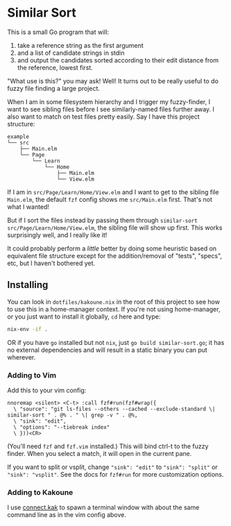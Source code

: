 # Similar Sort

This is a small Go program that will:

1. take a reference string as the first argument
2. and a list of candidate strings in stdin
3. and output the candidates sorted according to their edit distance from the reference, lowest first.

"What use is this?" you may ask!
Well!
It turns out to be really useful to do fuzzy file finding a large project.

When I am in some filesystem hierarchy and I trigger my fuzzy-finder, I want to see sibling files before I see similarly-named files further away.
I also want to match on test files pretty easily.
Say I have this project structure:

```
example
└── src
    ├── Main.elm
    └── Page
        └── Learn
            └── Home
                ├── Main.elm
                └── View.elm
```

If I am in `src/Page/Learn/Home/View.elm` and I want to get to the sibling file `Main.elm`, the default `fzf` config shows me `src/Main.elm` first.
That's not what I wanted!

But if I sort the files instead by passing them through `similar-sort src/Page/Learn/Home/View.elm`, the sibling file will show up first.
This works surprisingly well, and I really like it!

It could probably perform a *little* better by doing some heuristic based on equivalent file structure except for the addition/removal of "tests", "specs", etc, but I haven't bothered yet.

## Installing

You can look in `dotfiles/kakoune.nix` in the root of this project to see how to use this in a home-manager context.
If you're not using home-manager, or you just want to install it globally, `cd` here and type:

```sh
nix-env -if .
```

OR if you have `go` installed but not `nix`, just `go build similar-sort.go`; it has no external dependencies and will result in a static binary you can put wherever.

### Adding to Vim

Add this to your vim config:

```vim
nnoremap <silent> <C-t> :call fzf#run(fzf#wrap({
  \ "source": "git ls-files --others --cached --exclude-standard \| similar-sort " . @% . " \| grep -v " . @%,
  \ "sink": "edit",
  \ "options": "--tiebreak index"
  \ }))<CR>
```

(You'll need `fzf` and `fzf.vim` installed.)
This will bind ctrl-t to the fuzzy finder.
When you select a match, it will open in the current pane.

If you want to split or vsplit, change `"sink": "edit"` to `"sink": "split"` or `"sink": "vsplit"`.
See the docs for `fzf#run` for more customization options.

### Adding to Kakoune

I use [connect.kak](https://github.com/alexherbo2/connect.kak) to spawn a terminal window with about the same command line as in the vim config above.
